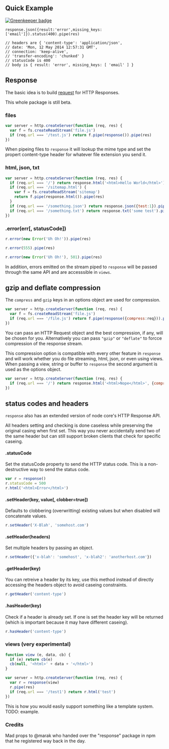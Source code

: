 ## Quick Example

[![Greenkeeper badge](https://badges.greenkeeper.io/mikeal/response.svg)](https://greenkeeper.io/)

    response.json({result:'error',missing_keys:['email']}).status(400).pipe(res)
    
    // headers are { 'content-type': 'application/json',
    // date: 'Mon, 12 May 2014 12:57:31 GMT',
    // connection: 'keep-alive',
    // 'transfer-encoding': 'chunked' } 
    // statusCode is 400 
    // body is { result: 'error', missing_keys: [ 'email' ] }
 

## Response

The basic idea is to build [request](https://github.com/mikeal/request) for HTTP Responses.

This whole package is still beta.

### files

```javascript
var server = http.createServer(function (req, res) {
  var f = fs.createReadStream('file.js')
  if (req.url === '/test.js') return f.pipe(response()).pipe(res)
})
```

When pipeing files to `response` it will lookup the mime type and set the propert content-type header for whatever file extension you send it.

### html, json, txt

```javascript
var server = http.createServer(function (req, res) {
  if (req.url === '/') return response.html('<html>Hello World</html>').pipe(res)
  if (req.url === '/sitemap.html') {
    var f = fs.createReadStream('sitemap')
    return f.pipe(response.html()).pipe(res)
  }
  if (req.url === '/something.json') return response.json({test:1}).pipe(res)
  if (req.url === '/something.txt') return response.txt('some test').pipe(res)
})
```

### .error(err[, statusCode])

```javascript
r.error(new Error('Uh Oh!')).pipe(res)
```

```javascript
r.error(555).pipe(res)
```

```javascript
r.error(new Error('Uh Oh!'), 501).pipe(res)
```

In addition, errors emitted on the stream piped to `response` will be passed through the same API and are accesssible in `views`.

## gzip and deflate compression

The `compress` and `gzip` keys in an options object are used for compression.

```javascript
var server = http.createServer(function (req, res) {
  var f = fs.createReadStream('file.js')
  if (req.url === '/file.js') return f.pipe(response({compress:req})).pipe(res)
})
```

You can pass an HTTP Request object and the best compression, if any, will be chosen for you. Alternatively you can pass `"gzip"` or `"deflate"` to forcce compression of the response stream.

This compression option is compatible with every other feature in `response` and will work whether you do file streaming, html, json, or even using views. When passing a view, string or buffer to `response` the second argument is used as the options object.

```javascript
var server = http.createServer(function (req, res) {
  if (req.url === '/') return response.html('<html>Nope</html>', {compress:req}).pipe(res)
})
```

## status codes and headers

`response` also has an extended version of node core's HTTP Response API.

All headers setting and checking is done caseless while preserving the original casing when first set. This way you never accidentally send two of the same header but can still support broken clients that check for specific caseing.

#### .statusCode

Set the statusCode property to send the HTTP status code. This is a non-destructive way to send the status code.

```javascript
var r = response()
r.statusCode = 500
r.html('<html>Error</html>')
```

#### .setHeader(key, value[, clobber=true])

Defaults to clobbering (overwritting) existing values but when disabled will concatenate values.

```javascript
r.setHeader('X-Blah', 'somehost.com')
```

#### .setHeader(headers)

Set multiple headers by passing an object.

```javascript
r.setHeader({'x-blah': 'somehost', 'x-blah2': 'anotherhost.com'})
```

#### .getHeader(key)

You can retreive a header by its key, use this method instead of directly accessing the headers object to avoid caseing constraints.

```javascript
r.getHeader('content-type')
```

#### .hasHeader(key)

Check if a header is already set. If one is set the header key will be returned (which is important because it may have different caseing).

```javascript
r.hasHeader('content-type')
```

### views (very experimental)

```javascript
function view (e, data, cb) {
  if (e) return cb(e)
  cb(null, '<html>' + data + '</html>')
}

var server = http.createServer(function (req, res) {
  var r = response(view)
  r.pipe(res)
  if (req.url === '/test1') return r.html('test')
})
```

This is how you would easily support something like a template system. TODO: example.

### Credits

Mad props to @marak who handed over the "response" package in npm that he registered way back in the day.

